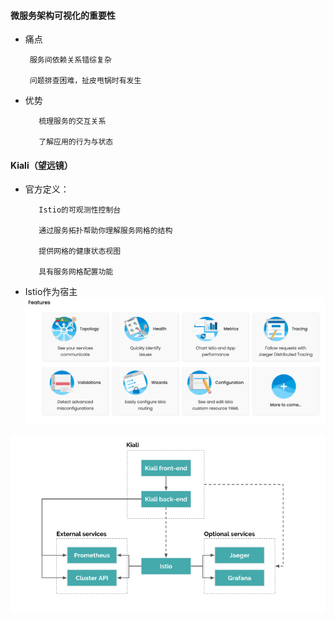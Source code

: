#### 微服务架构可视化的重要性

* 痛点

  ```
   服务间依赖关系错综复杂

   问题排查困难，扯皮甩锅时有发生
  ```

* 优势

  ```
     梳理服务的交互关系

     了解应用的行为与状态
  ```

#### Kiali（望远镜）

* 官方定义：

  ```
     Istio的可观测性控制台

     通过服务拓扑帮助你理解服务网格的结构

     提供网格的健康状态视图

     具有服务网格配置功能
  ```

* Istio作为宿主![](/image/Istio/Kiali-Feature.png)

![](/image/Istio/Kiali-architecture.png)



